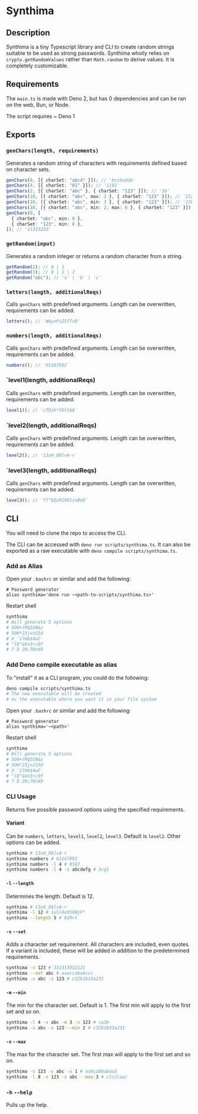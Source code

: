 # Synthima

## Description

Synthima is a tiny Typescript library and CLI to create random strings suitable
to be used as strong passwords. Synthima wholly relies on
`crypto.getRandomValues` rather than `Math.random` to derive values. It is
completely customizable.

## Requirements

The `main.ts` is made with Deno 2, but has 0 dependencies and can be ran on the
web, Bun, or Node.

The script requires ~ Deno 1

## Exports

### `genChars(length, requirements)`

Generates a random string of characters with requirements defined based on
character sets.

```typescript
genChars(8, [{ charSet: "abcd" }]); // 'bccbadda'
genChars(4, [{ charSet: "01" }]); // '1101'
genChars(2, [{ charSet: "abc" }, { charSet: "123" }]); // '1b'
genChars(10, [{ charSet: "abc", max: 2 }, { charSet: "123" }]); // '2123a212c3'
genChars(10, [{ charSet: "abc", min: 3 }, { charSet: "123" }]); // '23b2c13aca'
genChars(10, [{ charSet: "abc", min: 2, max: 6 }, { charSet: "123" }]); // 'cbbb2ab312'
genChars(8, [
  { charSet: "abc", min: 0 },
  { charSet: "123", min: 8 },
]); // '11333232'
```

### `getRandom(input)`

Generates a random integer or returns a random character from a string.

```typescript
getRandom(2); // 0 | 1
getRandom(3); // 0 | 1 | 2
getRandom("abc"); // 'a' | 'b' | 'c'
```

### `letters(length, additionalReqs)`

Calls `genChars` with predefined arguments. Length can be overwritten,
requirements can be added.

```typescript
letters(); // 'WAynPsZSfTsN'
```

### `numbers(length, additionalReqs)`

Calls `genChars` with predefined arguments. Length can be overwritten,
requirements can be added.

```typescript
numbers(); // '65167892`
```

### `level1(length, additionalReqs)

Calls `genChars` with predefined arguments. Length can be overwritten,
requirements can be added.

```typescript
level1(); // 'cTOzh*5OY1$6`
```

### `level2(length, additionalReqs)

Calls `genChars` with predefined arguments. Length can be overwritten,
requirements can be added.

```typescript
level2(); // '13sH_O8]vA-r`
```

### `level3(length, additionalReqs)

Calls `genChars` with predefined arguments. Length can be overwritten,
requirements can be added.

```typescript
level3(); // 'Ƭl^bÉưR19Ȯ1ɪĸBëƱ`
```

## CLI

You will need to clone the repo to access the CLI.

The CLI can be accessed with `deno run scripts/synthima.ts`. It can also be
exported as a raw executable with `deno compile scripts/synthima.ts`.

### Add as Alias

Open your `.bashrc` or similar and add the following:

```bashrc
# Password generator
alias synthima='deno run ~<path-to-scripts/synthima.ts>'
```

Restart shell

```bash
synthima
# Will generate 5 options
# 5O0+)M$D1N&z
# 5UH*23j=zS5d
# X_'17mb$4wC
# ^(8"&Vn3+/0f
# 7 D 2H;70nX9
```

### Add Deno compile executable as alias

To "install" it as a CLI program, you could do the following:

```bash
deno compile scripts/synthima.ts
# The new executable will be created
# mv the executable where you want it in your file system
```

Open your `.bashrc` or similar and add the following:

```bashrc
# Password generator
alias synthima='~<path>'
```

Restart shell

```bash
synthima
# Will generate 5 options
# 5O0+)M$D1N&z
# 5UH*23j=zS5d
# X_'17mb$4wC
# ^(8"&Vn3+/0f
# 7 D 2H;70nX9
```

### CLI Usage

Returns five possible password options using the specified requirements.

#### Variant

Can be `numbers`, `letters`, `level1`, `level2`, `level3`. Default is `level2`.
Other options can be added.

```bash
synthima # 13sH_O8]vA-r
synthima numbers # 65167892
synthima numbers -l 4 # 8347
synthima numbers -l 4 -s abcdefg # 3cg1
```

#### `-l` `--length`

Determines the length. Default is 12.

```bash
synthima # 13sH_O8]vA-r
synthima -l 12 # 1uS)Ox956NjF*
synthima --length 5 # 02R>t
```

#### `-s` `--set`

Adds a character set requirement. All characters are included, even quotes. If a
variant is included, these will be added in addition to the predetermined
requirements.

```bash
synthima -s 123 # 331313332121
synthima --set abc # aaaccababccc
synthima -s abc -s 123 # c32b1b33a231
```

#### `-m` `--min`

The min for the character set. Default is 1. The first min will apply to the
first set and so on.

```bash
synthima -l 4 -s abc -m 3 -s 123 # ca3b
synthima -s abc -s 123 --min 2 # c32b1b33a231
```

#### `-x` `--max`

The max for the character set. The first max will apply to the first set and so
on.

```bash
synthima -s 123 -s abc -x 1 # aabcabbabaa3
synthima -l 8 -s 123 -s abc --max 3 # c1c2caac
```

### `-h` `--help`

Pulls up the help.
